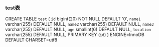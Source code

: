 ### test表
CREATE TABLE `test` (
  `id` bigint(20) NOT NULL DEFAULT '0',
  `name1` varchar(255) DEFAULT NULL,
  `name2` varchar(255) DEFAULT NULL,
  `name3` varchar(255) DEFAULT NULL,
  `age` smallint(6) DEFAULT NULL,
  `location` varchar(255) DEFAULT NULL,
  PRIMARY KEY (`id`)
) ENGINE=InnoDB DEFAULT CHARSET=utf8